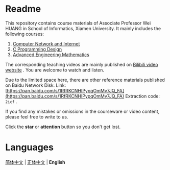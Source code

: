 # Readme
This repository contains course materials of Associate Professor Wei HUANG in School of Informatics, Xiamen University. It mainly includes the following courses:

1. [Computer Network and Internet](Computer-Network-and-Internet)
2. [C Programming Design](C-Programming-Design)
3. [Advanced Engineering Mathematics](Advanced-Engineering-Mathematics)
 
The corresponding teaching videos are mainly published on [Bilibili video website](https://space.bilibili.com/8081870/channel/index) . You are welcome to watch and listen.

Due to the limited space here, there are other reference materials published on Baidu Network Disk. Link: [https://pan.baidu.com/s/1RfRKCNHIPypqOmMv7JQ_FA](https://pan.baidu.com/s/1RfRKCNHIPypqOmMv7JQ_FA) Extraction code: `2icf` .

If you find any mistakes or omissions in the courseware or video content, please feel free to write to us.

Click the **star** or **attention** button so you don't get lost.

# Languages

[简体中文](README.md) | [正体中文](README.zh-hant.md) | **English**